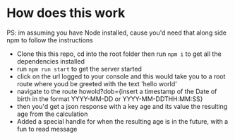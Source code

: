 # How does this work

PS: im assuming you have Node installed, cause you'd need that along side npm to follow the instructions

-   Clone this this repo, cd into the root folder then run `npm i` to get all the dependencies installed
-   run `npm run start` to get the server started
-   click on the url logged to your console and this would take you to a root route where youd be greeted with the text 'hello world'
-   navigate to the route howold?dob={insert a timestamp of the Date of birth in the format YYYY-MM-DD or YYYY-MM-DDTHH:MM:SS}
-   then you'd get a json response with a key age and its value the resulting age from the calculation
-   Added a special handle for when the resulting age is in the future, with a fun to read message
